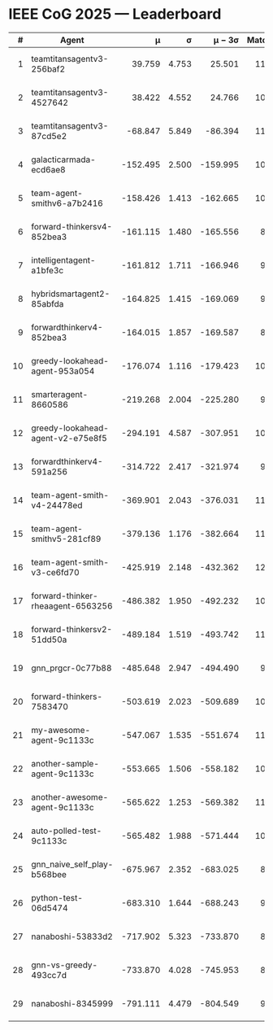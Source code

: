 # IEEE CoG 2025 — Leaderboard

| # | Agent | μ | σ | μ − 3σ | Matches | Updated |
|---:|---|---:|---:|---:|---:|---|
| 1 | teamtitansagentv3-256baf2 | 39.759 | 4.753 | 25.501 | 11200 | 2025-08-21 06:29 |
| 2 | teamtitansagentv3-4527642 | 38.422 | 4.552 | 24.766 | 10294 | 2025-08-21 06:29 |
| 3 | teamtitansagentv3-87cd5e2 | -68.847 | 5.849 | -86.394 | 11766 | 2025-08-21 06:29 |
| 4 | galacticarmada-ecd6ae8 | -152.495 | 2.500 | -159.995 | 10700 | 2025-08-21 06:29 |
| 5 | team-agent-smithv6-a7b2416 | -158.426 | 1.413 | -162.665 | 10560 | 2025-08-21 06:29 |
| 6 | forward-thinkersv4-852bea3 | -161.115 | 1.480 | -165.556 | 8870 | 2025-08-21 06:29 |
| 7 | intelligentagent-a1bfe3c | -161.812 | 1.711 | -166.946 | 9040 | 2025-08-21 06:29 |
| 8 | hybridsmartagent2-85abfda | -164.825 | 1.415 | -169.069 | 9687 | 2025-08-21 06:29 |
| 9 | forwardthinkerv4-852bea3 | -164.015 | 1.857 | -169.587 | 8732 | 2025-08-21 06:29 |
| 10 | greedy-lookahead-agent-953a054 | -176.074 | 1.116 | -179.423 | 10550 | 2025-08-21 06:29 |
| 11 | smarteragent-8660586 | -219.268 | 2.004 | -225.280 | 9529 | 2025-08-21 06:29 |
| 12 | greedy-lookahead-agent-v2-e75e8f5 | -294.191 | 4.587 | -307.951 | 10990 | 2025-08-21 06:29 |
| 13 | forwardthinkerv4-591a256 | -314.722 | 2.417 | -321.974 | 9346 | 2025-08-21 06:29 |
| 14 | team-agent-smith-v4-24478ed | -369.901 | 2.043 | -376.031 | 11582 | 2025-08-21 06:29 |
| 15 | team-agent-smithv5-281cf89 | -379.136 | 1.176 | -382.664 | 11420 | 2025-08-21 06:29 |
| 16 | team-agent-smith-v3-ce6fd70 | -425.919 | 2.148 | -432.362 | 12042 | 2025-08-21 06:29 |
| 17 | forward-thinker-rheaagent-6563256 | -486.382 | 1.950 | -492.232 | 10480 | 2025-08-21 06:29 |
| 18 | forward-thinkersv2-51dd50a | -489.184 | 1.519 | -493.742 | 11120 | 2025-08-21 06:29 |
| 19 | gnn_prgcr-0c77b88 | -485.648 | 2.947 | -494.490 | 9970 | 2025-08-21 06:29 |
| 20 | forward-thinkers-7583470 | -503.619 | 2.023 | -509.689 | 10300 | 2025-08-21 06:29 |
| 21 | my-awesome-agent-9c1133c | -547.067 | 1.535 | -551.674 | 11260 | 2025-08-21 06:29 |
| 22 | another-sample-agent-9c1133c | -553.665 | 1.506 | -558.182 | 10940 | 2025-08-21 06:29 |
| 23 | another-awesome-agent-9c1133c | -565.622 | 1.253 | -569.382 | 11540 | 2025-08-21 06:29 |
| 24 | auto-polled-test-9c1133c | -565.482 | 1.988 | -571.444 | 10420 | 2025-08-21 06:29 |
| 25 | gnn_naive_self_play-b568bee | -675.967 | 2.352 | -683.025 | 8940 | 2025-08-21 06:29 |
| 26 | python-test-06d5474 | -683.310 | 1.644 | -688.243 | 9110 | 2025-08-21 06:29 |
| 27 | nanaboshi-53833d2 | -717.902 | 5.323 | -733.870 | 8510 | 2025-08-21 06:29 |
| 28 | gnn-vs-greedy-493cc7d | -733.870 | 4.028 | -745.953 | 8900 | 2025-08-21 06:29 |
| 29 | nanaboshi-8345999 | -791.111 | 4.479 | -804.549 | 9290 | 2025-08-21 06:29 |
